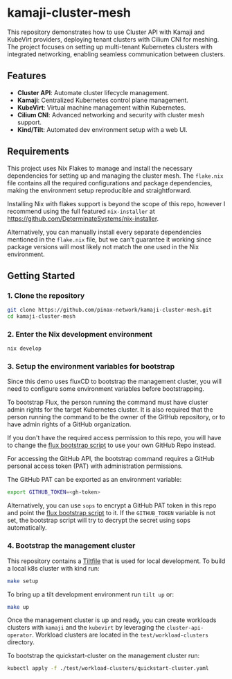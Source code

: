 # kamaji-cluster-mesh

This repository demonstrates how to use Cluster API with Kamaji and KubeVirt
providers, deploying tenant clusters with Cilium CNI for meshing. The project
focuses on setting up multi-tenant Kubernetes clusters with integrated networking,
enabling seamless communication between clusters.

## Features

- **Cluster API**: Automate cluster lifecycle management.
- **Kamaji**: Centralized Kubernetes control plane management.
- **KubeVirt**: Virtual machine management within Kubernetes.
- **Cilium CNI**: Advanced networking and security with cluster mesh support.
- **Kind/Tilt**: Automated dev environment setup with a web UI.

## Requirements

This project uses Nix Flakes to manage and install the necessary dependencies for
setting up and managing the cluster mesh. The `flake.nix` file contains all the
required configurations and package dependencies, making the environment setup
reproducible and straightforward.

Installing Nix with flakes support is beyond the scope of this repo, however I recommend
using the full featured `nix-installer` at <https://github.com/DeterminateSystems/nix-installer>.

Alternatively, you can manually install every separate dependencies mentioned
in the `flake.nix` file, but we can't guarantee it working since package versions
will most likely not match the one used in the Nix environment.

## Getting Started

### 1. Clone the repository

```bash
git clone https://github.com/pinax-network/kamaji-cluster-mesh.git
cd kamaji-cluster-mesh
```

### 2. Enter the Nix development environment

```bash
nix develop
```

### 3. Setup the environment variables for bootstrap

Since this demo uses fluxCD to bootstrap the management cluster, you will
need to configure some environment variables before bootstrapping.

To bootstrap Flux, the person running the command must have cluster admin
rights for the target Kubernetes cluster. It is also required that the
person running the command to be the owner of the GitHub repository, or
to have admin rights of a GitHub organization.

If you don't have the required access permission to this repo, you will have to
change the [flux bootstrap script](test/flux-bootstrap.sh) to use your
own GitHub Repo instead.

For accessing the GitHub API, the bootstrap command requires a GitHub personal
access token (PAT) with administration permissions.

The GitHub PAT can be exported as an environment variable:

```bash
export GITHUB_TOKEN=<gh-token>
```

Alternatively, you can use `sops` to encrypt a GitHub PAT token
in this repo and point the [flux bootstrap script](test/flux-bootstrap.sh)
to it. If the `GITHUB_TOKEN` variable is not set, the bootstrap script
will try to decrypt the secret using sops automatically.

### 4. Bootstrap the management cluster

This repository contains a [Tiltfile](https://tilt.dev/) that is used for local
development. To build a local k8s cluster with kind run:

```bash
make setup
```

To bring up a tilt development environment run `tilt up` or:

```bash
make up
```

Once the management cluster is up and ready, you can create workloads clusters
with `kamaji` and the `kubevirt` by leveraging the `cluster-api-operator`. Workload
clusters are located in the `test/workload-clusters` directory.

To bootstrap the quickstart-cluster on the management cluster run:

```bash
kubectl apply -f ./test/workload-clusters/quickstart-cluster.yaml
```

